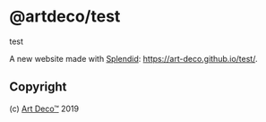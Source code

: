 # @artdeco/test

test

A new website made with [Splendid][1]: https://art-deco.github.io/test/.

## Copyright

(c) [Art Deco™][2] 2019

[1]: https://www.npmjs.com/package/splendid
[2]: https://www.artd.eco